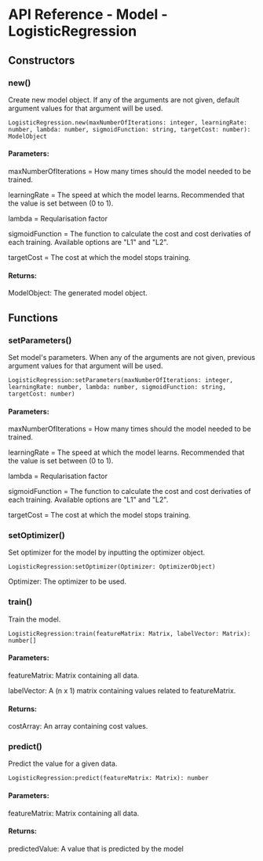 # API Reference - Model - LogisticRegression

## Constructors

### new()

Create new model object. If any of the arguments are not given, default argument values for that argument will be used.

```
LogisticRegression.new(maxNumberOfIterations: integer, learningRate: number, lambda: number, sigmoidFunction: string, targetCost: number): ModelObject
```

#### Parameters:

maxNumberOfIterations = How many times should the model needed to be trained.

learningRate = The speed at which the model learns. Recommended that the value is set between (0 to 1).

lambda = Reqularisation factor

sigmoidFunction = The function to calculate the cost and cost derivaties of each training. Available options are "L1" and "L2".

targetCost = The cost at which the model stops training.

#### Returns:

ModelObject: The generated model object.

## Functions

### setParameters()

Set model's parameters. When any of the arguments are not given, previous argument values for that argument will be used.

```
LogisticRegression:setParameters(maxNumberOfIterations: integer, learningRate: number, lambda: number, sigmoidFunction: string, targetCost: number)
```

#### Parameters:

maxNumberOfIterations = How many times should the model needed to be trained.

learningRate = The speed at which the model learns. Recommended that the value is set between (0 to 1).

lambda = Reqularisation factor

sigmoidFunction = The function to calculate the cost and cost derivaties of each training. Available options are "L1" and "L2".

targetCost = The cost at which the model stops training.

### setOptimizer()

Set optimizer for the model by inputting the optimizer object.

```
LogisticRegression:setOptimizer(Optimizer: OptimizerObject)
```

Optimizer: The optimizer to be used.

### train()

Train the model.

```
LogisticRegression:train(featureMatrix: Matrix, labelVector: Matrix): number[]
```
#### Parameters:

featureMatrix: Matrix containing all data.

labelVector: A (n x 1) matrix containing values related to featureMatrix.

#### Returns:

costArray: An array containing cost values.

### predict()

Predict the value for a given data.

```
LogisticRegression:predict(featureMatrix: Matrix): number
```

#### Parameters:

featureMatrix: Matrix containing all data.

#### Returns:

predictedValue: A value that is predicted by the model
